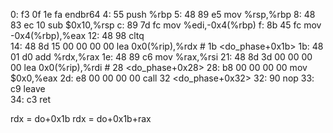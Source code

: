 0:   f3 0f 1e fa             endbr64 
4:   55                      push   %rbp
5:   48 89 e5                mov    %rsp,%rbp
8:   48 83 ec 10             sub    $0x10,%rsp
c:   89 7d fc                mov    %edi,-0x4(%rbp)
f:   8b 45 fc                mov    -0x4(%rbp),%eax
12:   48 98                   cltq   
14:   48 8d 15 00 00 00 00    lea    0x0(%rip),%rdx        # 1b <do_phase+0x1b>
1b:   48 01 d0                add    %rdx,%rax
1e:   48 89 c6                mov    %rax,%rsi
21:   48 8d 3d 00 00 00 00    lea    0x0(%rip),%rdi        # 28 <do_phase+0x28>
28:   b8 00 00 00 00          mov    $0x0,%eax
2d:   e8 00 00 00 00          call   32 <do_phase+0x32>
32:   90                      nop
33:   c9                      leave  
34:   c3                      ret

rdx = do+0x1b
rdx = do+0x1b+rax

